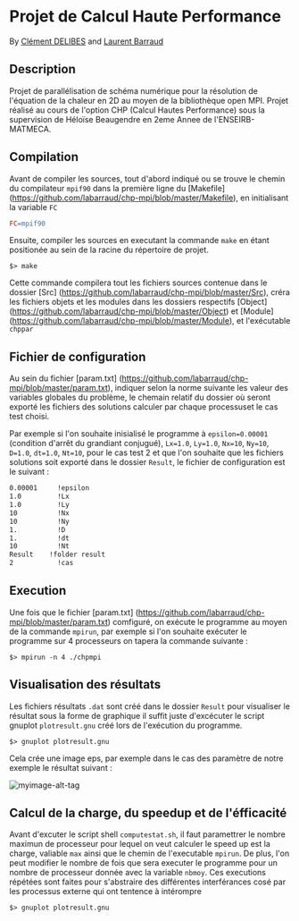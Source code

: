 # Projet de Calcul Haute Performance

By [Clément DELIBES](https://github.com/Cle-md) and  [Laurent Barraud](https://github.com/labarraud)  

## Description
Projet de parallélisation de schéma numérique pour la résolution de l'équation de la chaleur en 2D au moyen de la bibliothèque open MPI.  Projet réalisé au cours de l'option CHP (Calcul Hautes Performance) sous la supervision de Héloïse Beaugendre en 2eme Annee de l'ENSEIRB-MATMECA.

## Compilation
Avant de compiler les sources, tout d'abord indiqué ou se trouve le chemin du compilateur `mpif90` dans la première ligne du [Makefile] (https://github.com/labarraud/chp-mpi/blob/master/Makefile), en initialisant la variable `FC`

```makefile
FC=mpif90
```
Ensuite, compiler les sources en executant la commande `make` en étant positionée au sein de la racine du répertoire de projet. 
```console
$> make
```

Cette commande compilera tout les fichiers sources contenue dans le dossier [Src] (https://github.com/labarraud/chp-mpi/blob/master/Src), créra les fichiers objets et les modules dans les dossiers respectifs [Object] (https://github.com/labarraud/chp-mpi/blob/master/Object) et [Module] (https://github.com/labarraud/chp-mpi/blob/master/Module), et l'exécutable `chppar`

## Fichier de configuration

Au sein du fichier [param.txt] (https://github.com/labarraud/chp-mpi/blob/master/param.txt), indiquer selon la norme suivante les valeur des variables globales du problème, le chemain relatif du dossier où seront exporté les fichiers des solutions calculer par chaque processuset  le cas test choisi. 

Par exemple si l'on souhaite inisialisé le programme à `epsilon=0.00001` (condition d'arrêt du grandiant conjugué), `Lx=1.0`, `Ly=1.0`, `Nx=10`, `Ny=10`, `D=1.0`, `dt=1.0`, `Nt=10`, pour le cas test 2 et que l'on souhaite que les fichiers solutions soit exporté dans le dossier `Result`, le fichier de configuration est le suivant :  

```txt
0.00001		!epsilon
1.0	    	!Lx
1.0	    	!Ly
10    		!Nx
10    		!Ny
1.    		!D
1.     		!dt
10    		!Nt
Result	  !folder result
2       	!cas
```

## Execution

Une fois que le fichier [param.txt] (https://github.com/labarraud/chp-mpi/blob/master/param.txt) comfiguré, on exécute le programme au moyen de la commande `mpirun`, par exemple si l'on souhaite exécuter le programme sur 4 processeurs on tapera la commande suivante :

```console
$> mpirun -n 4 ./chpmpi
```

## Visualisation des résultats

Les fichiers résultats `.dat`  sont créé dans le dossier `Result` pour visualiser le résultat sous la forme de graphique il suffit juste d'excécuter le script gnuplot `plotresult.gnu` créé lors de l'exécution du programme.

```console
$> gnuplot plotresult.gnu
```

Cela crée une image eps, par exemple dans le cas des paramètre de notre exemple le résultat suivant :

![myimage-alt-tag](http://labarraud.vvv.enseirb-matmeca.fr/chp/plotresult.png)

## Calcul de la charge, du speedup et de l'éfficacité

Avant d'excuter le script shell `computestat.sh`, il faut paramettrer le nombre maximun de processeur pour lequel on veut calculer le speed up est la charge, valiable `max` ainsi que le chemin de l'executable `mpirun`. De plus, l'on peut modifier le nombre de fois que sera executer le programme pour un nombre de processeur donnée avec la variable `nbmoy`. Ces executions répétées sont faites pour s'abstraire des différentes interférances cosé par les processus externe qui ont tentence à intérompre 

```shell
$> gnuplot plotresult.gnu
```
